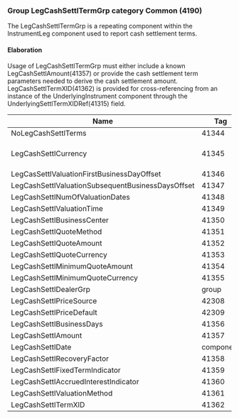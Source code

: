 ### Group LegCashSettlTermGrp category Common (4190)

The LegCashSettlTermGrp is a repeating component within the InstrumentLeg component used to report cash settlement terms.

#### Elaboration

Usage of LegCashSettlTermGrp must either include a known LegCashSettlAmount(41357) or provide the cash settlement term parameters needed to derive the cash settlement amount. LegCashSettlTermXID(41362) is provided for cross-referencing from an instance of the UnderlyingInstrument component through the UnderlyingSettlTermXIDRef(41315) field.

| Name                                              | Tag       | Req'd | Documentation                               |
|---------------------------------------------------|-----------|----------|---------------------------------------------|
| NoLegCashSettlTerms                               | 41344     |       |                                             |
| LegCashSettlCurrency                              | 41345     |       | Required if NoLegCashSettlTerms(41344) > 0. |
| LegCasSettlValuationFirstBusinessDayOffset        | 41346     |       |                                             |
| LegCashSettlValuationSubsequentBusinessDaysOffset | 41347     |       |                                             |
| LegCashSettlNumOfValuationDates                   | 41348     |       |                                             |
| LegCashSettlValuationTime                         | 41349     |       |                                             |
| LegCashSettlBusinessCenter                        | 41350     |       |                                             |
| LegCashSettlQuoteMethod                           | 41351     |       |                                             |
| LegCashSettlQuoteAmount                           | 41352     |       |                                             |
| LegCashSettlQuoteCurrency                         | 41353     |       |                                             |
| LegCashSettlMinimumQuoteAmount                    | 41354     |       |                                             |
| LegCashSettlMinimumQuoteCurrency                  | 41355     |       |                                             |
| LegCashSettlDealerGrp                             | group     |       |                                             |
| LegCashSettlPriceSource                           | 42308     |       |                                             |
| LegCashSettlPriceDefault                          | 42309     |       |                                             |
| LegCashSettlBusinessDays                          | 41356     |       |                                             |
| LegCashSettlAmount                                | 41357     |       |                                             |
| LegCashSettlDate                                  | component |       |                                             |
| LegCashSettlRecoveryFactor                        | 41358     |       |                                             |
| LegCashSettlFixedTermIndicator                    | 41359     |       |                                             |
| LegCashSettlAccruedInterestIndicator              | 41360     |       |                                             |
| LegCashSettlValuationMethod                       | 41361     |       |                                             |
| LegCashSettlTermXID                               | 41362     |       |                                             |

